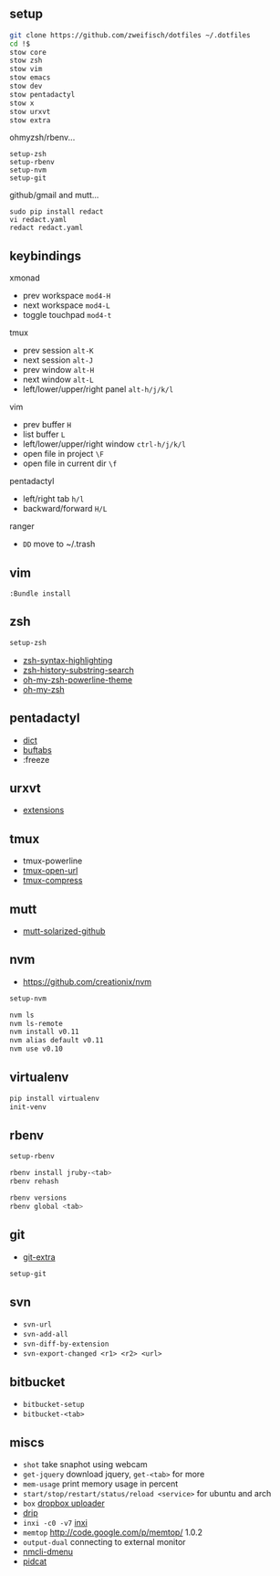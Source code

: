 ## setup

```sh
git clone https://github.com/zweifisch/dotfiles ~/.dotfiles
cd !$
stow core
stow zsh
stow vim
stow emacs
stow dev
stow pentadactyl
stow x
stow urxvt
stow extra
```

ohmyzsh/rbenv...

```
setup-zsh
setup-rbenv
setup-nvm
setup-git
```

github/gmail and mutt...

```
sudo pip install redact
vi redact.yaml
redact redact.yaml
```

## keybindings

xmonad

* prev workspace `mod4-H`
* next workspace `mod4-L`
* toggle touchpad `mod4-t`

tmux

* prev session `alt-K`
* next session `alt-J`
* prev window `alt-H`
* next window `alt-L`
* left/lower/upper/right panel `alt-h/j/k/l`

vim

* prev buffer `H`
* list buffer `L`
* left/lower/upper/right window `ctrl-h/j/k/l`
* open file in project `\F`
* open file in current dir `\f`

pentadactyl

* left/right tab `h/l`
* backward/forward `H/L`

ranger

* `DD` move to ~/.trash

## vim

```
:Bundle install
```

## zsh

```sh
setup-zsh
```

* [zsh-syntax-highlighting](https://github.com/zsh-users/zsh-syntax-highlighting)
* [zsh-history-substring-search](https://github.com/zsh-users/zsh-history-substring-search)
* [oh-my-zsh-powerline-theme](https://github.com/jeremyFreeAgent/oh-my-zsh-powerline-theme)
* [oh-my-zsh](https://github.com/robbyrussell/oh-my-zsh)

## pentadactyl

* [dict](https://github.com/grassofhust/dict.js)
* [buftabs](https://github.com/grassofhust/buftabs)
* :freeze

## urxvt

* [extensions](https://github.com/muennich/urxvt-perls)

## tmux

* tmux-powerline
* [tmux-open-url](http://chneukirchen.org/dotfiles/bin/tmux-open-url)
* [tmux-compress](https://github.com/chneukirchen/tools/)

## mutt

* [mutt-solarized-github](https://github.com/altercation/mutt-colors-solarized)

## nvm

* https://github.com/creationix/nvm

```sh
setup-nvm
```

```sh
nvm ls
nvm ls-remote
nvm install v0.11
nvm alias default v0.11
nvm use v0.10
```

## virtualenv

```sh
pip install virtualenv
init-venv
```

## rbenv

```sh
setup-rbenv
```

```sh
rbenv install jruby-<tab>
rbenv rehash

rbenv versions
rbenv global <tab>
```

## git

* [git-extra](https://github.com/visionmedia/git-extras)

```sh
setup-git
```

## svn

* `svn-url`
* `svn-add-all`
* `svn-diff-by-extension`
* `svn-export-changed <r1> <r2> <url>`

## bitbucket

* `bitbucket-setup`
* `bitbucket-<tab>`

## miscs

* `shot` take snaphot using webcam
* `get-jquery` download jquery, `get-<tab>` for more
* `mem-usage` print memory usage in percent
* `start/stop/restart/status/reload <service>` for ubuntu and arch
* `box` [dropbox uploader](https://github.com/andreafabrizi/Dropbox-Uploader)
* [drip](https://github.com/flatland/drip)
* `inxi -c0 -v7` [inxi](https://inxi.googlecode.com/svn/trunk/inxi)
* `memtop` http://code.google.com/p/memtop/ 1.0.2 
* `output-dual` connecting to external monitor
* [nmcli-dmenu](https://github.com/firecat53/nmcli-dmenu)
* [pidcat](https://github.com/JakeWharton/pidcat)
